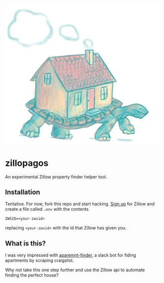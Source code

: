 <div align="center">
    <img max-height="50vh" src="logo.png">
</div>

# zillopagos

An experimental Zillow property finder helper tool.

## Installation

Tentative. For now, fork this repo and start hacking. [Sign
up](https://www.zillow.com/howto/api/APIOverview.htm) for Zillow and
create a file called `.env` with the contents

```
ZWSID=<your-zwsid>
```

replacing `<your-zwsid>` with the id that Zillow has given you.

## What is this?

I was very impressed with
[aparemnt-finder](https://github.com/VikParuchuri/apartment-finder), a
slack bot for fiding apartments by scraping craigslist.

Why not take this one step further and use the Zillow api to automate
finding the perfect house?
